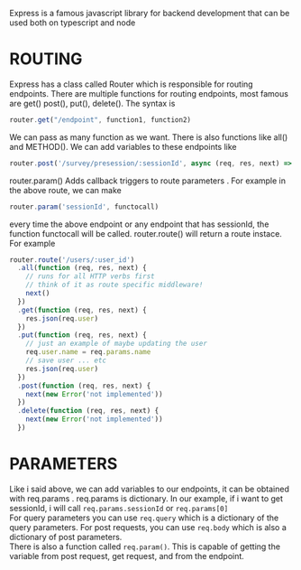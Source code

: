 Express is a famous javascript library for backend development that can be used both on typescript and node

# ROUTING
Express has a class called Router which is responsible for routing endpoints. There are multiple functions for routing endpoints, most famous are get() post(), put(), delete(). The syntax is 
```js
router.get("/endpoint", function1, function2)
```
We can pass as many function as we want. There is also functions like all() and METHOD(). We can add variables to these endpoints like
```js
router.post('/survey/presession/:sessionId', async (req, res, next) => {
```

router.param() Adds callback triggers to route parameters . For example in the above route, we can make 
```js
router.param('sessionId', functocall)
```
every time the above endpoint or any endpoint that has sessionId, the function functocall will be called.
router.route() will return a route instace. For example
```js
router.route('/users/:user_id')
  .all(function (req, res, next) {
    // runs for all HTTP verbs first
    // think of it as route specific middleware!
    next()
  })
  .get(function (req, res, next) {
    res.json(req.user)
  })
  .put(function (req, res, next) {
    // just an example of maybe updating the user
    req.user.name = req.params.name
    // save user ... etc
    res.json(req.user)
  })
  .post(function (req, res, next) {
    next(new Error('not implemented'))
  })
  .delete(function (req, res, next) {
    next(new Error('not implemented'))
  })
```

# PARAMETERS
Like i said above, we can add variables to our endpoints, it can be obtained with req.params . req.params is dictionary. In our example, if i want to get sessionId, i will call ```req.params.sessionId``` or ```req.params[0]```  
For query parameters you can use `req.query` which is a dictionary of the query parameters. For post requests, you can use `req.body` which is also a dictionary of post parameters.  
There is also a function called `req.param()`. This is capable of getting the variable from post request, get request, and from the endpoint.